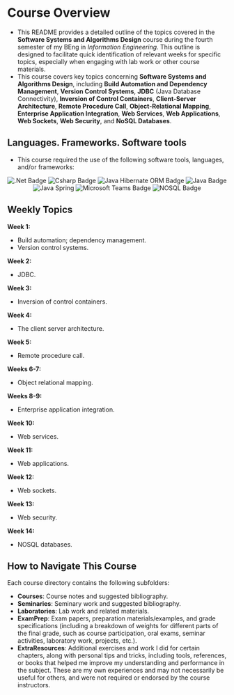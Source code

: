 # Course Overview

- This README provides a detailed outline of the topics covered in the **Software Systems and Algorithms Design** course during the fourth semester of my BEng in _Information Engineering_. This outline is designed to facilitate quick identification of relevant weeks for specific topics, especially when engaging with lab work or other course materials.
- This course covers key topics concerning **Software Systems and Algorithms Design**, including **Build Automation and Dependency Management**, **Version Control Systems**, **JDBC** (Java Database Connectivity), **Inversion of Control Containers**, **Client-Server Architecture**, **Remote Procedure Call**, **Object-Relational Mapping**, **Enterprise Application Integration**, **Web Services**, **Web Applications**, **Web Sockets**, **Web Security**, and **NoSQL Databases**.

## Languages. Frameworks. Software tools

- This course required the use of the following software tools, languages, and/or frameworks:

<div align="center">
  
<p>
  <img alt=".Net Badge" src="https://img.shields.io/badge/.Net Framework-%23512BD4?style=for-the-badge&logo=dotnet&logoColor=white">
  <img alt="Csharp Badge" src="https://img.shields.io/badge/C%23%20Programming%20Language-%2368217A?style=for-the-badge&logo=csharp&logoColor=white">
  <img alt="Java Hibernate ORM Badge" src="https://img.shields.io/badge/Hibernate ORM-%2359666C?style=for-the-badge&logo=javahibernate&logoColor=white">
  <img alt="Java Badge" src="https://img.shields.io/badge/Java Programming Language-%23E86E00?style=for-the-badge&logo=java&logoColor=white">
  <img alt="Java Spring" src="https://img.shields.io/badge/Java Spring Framework-%236DB33F?style=for-the-badge&logo=javaspring&logoColor=white">
  <img alt="Microsoft Teams Badge" src="https://img.shields.io/badge/Microsoft Teams-%236264A7?style=for-the-badge&logo=microsoftteams&logoColor=white">
  <img alt="NOSQL Badge" src="https://img.shields.io/badge/NOSQL Databases-%23A9703C?style=for-the-badge&logo=nosql&logoColor=white"> 
</p>
  
</div>

## Weekly Topics

**Week 1:** 
- Build automation; dependency management.
- Version control systems.

**Week 2:**
- JDBC.

**Week 3:**
- Inversion of control containers.

**Week 4:**
- The client server architecture.

**Week 5:**
- Remote procedure call.

**Weeks 6-7:**
- Object relational mapping.

**Weeks 8-9:**
- Enterprise application integration. 

**Week 10:**
- Web services.

**Week 11:**
- Web applications.

**Week 12:**
- Web sockets.

**Week 13:**
- Web security.

**Week 14:**
- NOSQL databases.

## How to Navigate This Course

Each course directory contains the following subfolders:

- **Courses**: Course notes and suggested bibliography.
- **Seminaries**: Seminary work and suggested bibliography.
- **Laboratories**: Lab work and related materials.
- **ExamPrep**: Exam papers, preparation materials/examples, and grade specifications (including a breakdown of weights for different parts of the final grade, such as course participation, oral exams, seminar activities, laboratory work, projects, etc.).
- **ExtraResources**: Additional exercises and work I did for certain chapters, along with personal tips and tricks, including tools, references, or books that helped me improve my understanding and performance in the subject. These are my own experiences and may not necessarily be useful for others, and were not required or endorsed by the course instructors.



